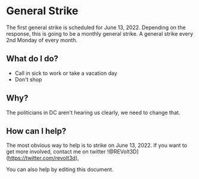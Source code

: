 # General Strike
The first general strike is scheduled for June 13, 2022. Depending on the response, this is going to be a monthly general strike. A general strike every 2nd Monday of every month.

## What do I do?
* Call in sick to work or take a vacation day
* Don't shop

## Why?
The politicians in DC aren't hearing us clearly, we need to change that.

## How can I help?
The most obvious way to help is to strike on June 13, 2022. If you want to get more involved, contact me on twitter !@REVolt3D](https://twitter.com/revolt3d),

You can also help by editing this document.
